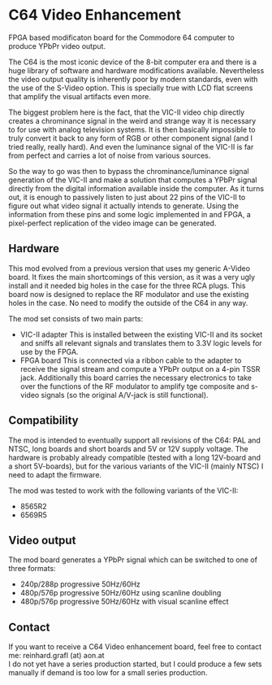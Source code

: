 # C64 Video Enhancement

FPGA based modificaton board for the Commodore 64 computer to produce YPbPr video output.

The C64 is the most iconic device of the 8-bit computer era and there is a huge library of
software and hardware modifications available.
Nevertheless the video output quality is inherently poor by modern standards, even with the use
of the S-Video option. This is specially true with LCD flat screens that amplify the 
visual artifacts even more.

The biggest problem here is the fact, that the VIC-II video chip directly creates a
chrominance signal in the weird and strange way it is necessary to for use with
analog television systems. It is then basically impossible to truly convert it back to 
any form of RGB or other component signal (and I tried really, really hard).
And even the luminance signal of the VIC-II is far from perfect and carries a lot of
noise from various sources.

So the way to go was then to bypass the chrominance/luminance signal generation of the VIC-II
and make a solution that computes a YPbPr signal directly from the digital information available
inside the computer. 
As it turns out, it is enough to passively listen to just about 22 pins of the VIC-II to figure out what 
video signal it actually intends to generate. Using the information from these pins and some
logic implemented in and FPGA, a pixel-perfect replication of the video image can be generated.

## Hardware

This mod evolved from a previous version that uses my generic A-Video board. It fixes the main
shortcomings of this version, as it was a very ugly install and it needed big holes in the case
for the three RCA plugs.
This board now is designed to replace the RF modulator and use the existing holes in the 
case. No need to modify the outside of the C64 in any way.

The mod set consists of two main parts:  
* VIC-II adapter
    This is installed between the existing VIC-II and its socket and sniffs all relevant
	signals and translates them to 3.3V logic levels for use by the FPGA.
* FPGA board
    This is connected via a ribbon cable to the adapter to receive the signal stream and
	compute a YPbPr output on a 4-pin TSSR jack. 
	Additionally this board carries the necessary electronics to take over the functions 
	of the RF modulator to amplify tge composite and s-video signals (so the original A/V-jack 
	is still functional).
	
## Compatibility

The mod is intended to eventually support all revisions of the C64: PAL and NTSC, 
long boards and short boards and 5V or 12V supply voltage.
The hardware is probably already compatible (tested with a long 12V-board and a short 5V-boards),
but for the various variants of the VIC-II (mainly NTSC) I need to adapt the firmware. 
	
The mod was tested to work with the following variants of the VIC-II:
* 8565R2
* 6569R5

## Video output

The mod board generates a YPbPr signal which can be switched to one of three formats:
* 240p/288p progressive 50Hz/60Hz
* 480p/576p progressive 50Hz/60Hz using scanline doubling
* 480p/576p progressive 50Hz/60Hz with visual scanline effect

## Contact
If you want to receive a C64 Video enhancement board, feel free to contact me:
reinhard.grafl (at) aon.at  
I do not yet have a series production started, but I could produce a few sets manually
if demand is too low for a small series production.

